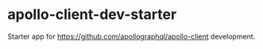 # apollo-client-dev-starter
Starter app for https://github.com/apollographql/apollo-client development.
